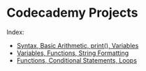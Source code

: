 # Codecademy Projects

Index:
- [Syntax, Basic Arithmetic, print(), Variables](Project%201%20-%20syntax%2C%20print()%2C%20basic%20math%2C%20variables/P1.md)
- [Variables, Functions, String Formatting](Project%202%20-%20variables%2C%20functions%2C%20print()%2C%20string%20formatting%2C%20return/P2.md)
- [Functions, Conditional Statements, Loops](Project%203%20-%20functions%2C%20conditional%20statements%2C%20if...else%2C%20for%20loops%2C%20string%20formatting/P3.md)
